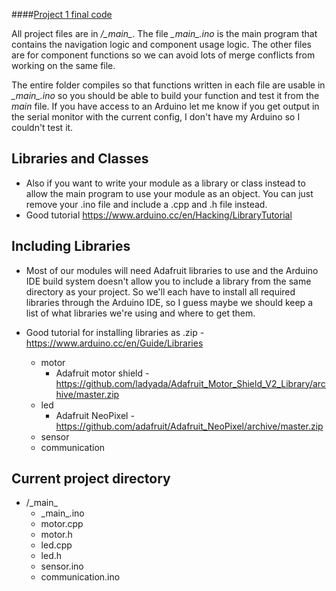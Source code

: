 ####[Project 1 final code](https://github.com/mitchvoll/CISC340/blob/master/project_1/project_1_final.zip?raw=true)

All project files are in */\_main\_*. The file *\_main\_.ino* is the main program that contains the navigation logic and component usage logic. The other files are for component functions so we can avoid lots of merge conflicts from working on the same file. 

The entire folder compiles so that functions written in each file are usable in *\_main\_.ino* so you should be able to build your function and test it from the _main_ file. If you have access to an Arduino let me know if you get output in the serial monitor with the current config, I don't have my Arduino so I couldn't test it.

## Libraries and Classes
- Also if you want to write your module as a library or class instead to allow the main program to use your module as an object. You can just remove your .ino file and include a .cpp and .h file instead. 
- Good tutorial https://www.arduino.cc/en/Hacking/LibraryTutorial 

## Including Libraries
- Most of our modules will need Adafruit libraries to use and the Arduino IDE build system doesn't allow you to include a library from the same directory as your project. So we'll each have to install all required libraries through the Arduino IDE, so I guess maybe we should keep a list of what libraries we're using and where to get them.
- Good tutorial for installing libraries as .zip - https://www.arduino.cc/en/Guide/Libraries

  - motor
    - Adafruit motor shield - https://github.com/ladyada/Adafruit_Motor_Shield_V2_Library/archive/master.zip 
  - led
    - Adafruit NeoPixel - https://github.com/adafruit/Adafruit_NeoPixel/archive/master.zip
  - sensor
  - communication


## Current project directory
- /\_main\_
  - \_main\_.ino
  - motor.cpp
  - motor.h
  - led.cpp
  - led.h
  - sensor.ino
  - communication.ino
